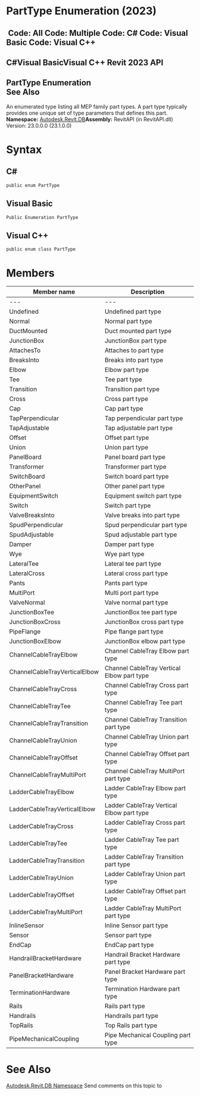 # PartType Enumeration (2023)

﻿
 Code: All Code: Multiple Code: C# Code: Visual Basic Code: Visual C++   
---  
C#Visual BasicVisual C++
Revit 2023 API  
---  
PartType Enumeration  
See Also  
---  
An enumerated type listing all MEP family part types. A part type typically provides one unique set of type parameters that defines this part. 
**Namespace:** [Autodesk.Revit.DB](87546ba7-461b-c646-cbb1-2cb8f5bff8b2.md "Autodesk.Revit.DB Namespace")**Assembly:** RevitAPI (in RevitAPI.dll) Version: 23.0.0.0 (23.1.0.0)
# Syntax
C#  
---  
```text
public enum PartType
```
  
Visual Basic  
---  
```text
Public Enumeration PartType
```
  
Visual C++  
---  
```text
public enum class PartType
```
  
# Members
| Member name | Description |
| --- | --- |
| --- | --- |
| Undefined | Undefined part type |
| Normal | Normal part type |
| DuctMounted | Duct mounted part type |
| JunctionBox | JunctionBox part type |
| AttachesTo | Attaches to part type |
| BreaksInto | Breaks into part type |
| Elbow | Elbow part type |
| Tee | Tee part type |
| Transition | Transition part type |
| Cross | Cross part type |
| Cap | Cap part type |
| TapPerpendicular | Tap perpendicular part type |
| TapAdjustable | Tap adjustable part type |
| Offset | Offset part type |
| Union | Union part type |
| PanelBoard | Panel board part type |
| Transformer | Transformer part type |
| SwitchBoard | Switch board part type |
| OtherPanel | Other panel part type |
| EquipmentSwitch | Equipment switch part type |
| Switch | Switch part type |
| ValveBreaksInto | Valve breaks into part type |
| SpudPerpendicular | Spud perpendicular part type |
| SpudAdjustable | Spud adjustable part type |
| Damper | Damper part type |
| Wye | Wye part type |
| LateralTee | Lateral tee part type |
| LateralCross | Lateral cross part type |
| Pants | Pants part type |
| MultiPort | Multi port part type |
| ValveNormal | Valve normal part type |
| JunctionBoxTee | JunctionBox tee part type |
| JunctionBoxCross | JunctionBox cross part type |
| PipeFlange | Pipe flange part type |
| JunctionBoxElbow | JunctionBox elbow part type |
| ChannelCableTrayElbow | Channel CableTray Elbow part type |
| ChannelCableTrayVerticalElbow | Channel CableTray Vertical Elbow part type |
| ChannelCableTrayCross | Channel CableTray Cross part type |
| ChannelCableTrayTee | Channel CableTray Tee part type |
| ChannelCableTrayTransition | Channel CableTray Transition part type |
| ChannelCableTrayUnion | Channel CableTray Union part type |
| ChannelCableTrayOffset | Channel CableTray Offset part type |
| ChannelCableTrayMultiPort | Channel CableTray MultiPort part type |
| LadderCableTrayElbow | Ladder CableTray Elbow part type |
| LadderCableTrayVerticalElbow | Ladder CableTray Vertical Elbow part type |
| LadderCableTrayCross | Ladder CableTray Cross part type |
| LadderCableTrayTee | Ladder CableTray Tee part type |
| LadderCableTrayTransition | Ladder CableTray Transition part type |
| LadderCableTrayUnion | Ladder CableTray Union part type |
| LadderCableTrayOffset | Ladder CableTray Offset part type |
| LadderCableTrayMultiPort | Ladder CableTray MultiPort part type |
| InlineSensor | Inline Sensor part type |
| Sensor | Sensor part type |
| EndCap | EndCap part type |
| HandrailBracketHardware | Handrail Bracket Hardware part type |
| PanelBracketHardware | Panel Bracket Hardware part type |
| TerminationHardware | Termination Hardware part type |
| Rails | Rails part type |
| Handrails | Handrails part type |
| TopRails | Top Rails part type |
| PipeMechanicalCoupling | Pipe Mechanical Coupling part type |

# See Also
[Autodesk.Revit.DB Namespace](87546ba7-461b-c646-cbb1-2cb8f5bff8b2.md "Autodesk.Revit.DB Namespace")
Send comments on this topic to 